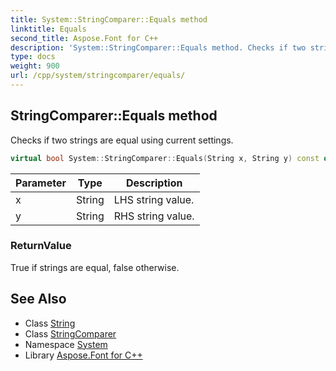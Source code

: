 ```yaml
---
title: System::StringComparer::Equals method
linktitle: Equals
second_title: Aspose.Font for C++
description: 'System::StringComparer::Equals method. Checks if two strings are equal using current settings in C++.'
type: docs
weight: 900
url: /cpp/system/stringcomparer/equals/
---
```

## StringComparer::Equals method


Checks if two strings are equal using current settings.

```cpp
virtual bool System::StringComparer::Equals(String x, String y) const override
```


| Parameter | Type | Description |
| --- | --- | --- |
| x | String | LHS string value. |
| y | String | RHS string value. |

### ReturnValue

True if strings are equal, false otherwise.

## See Also

* Class [String](../../string/)
* Class [StringComparer](../)
* Namespace [System](../../)
* Library [Aspose.Font for C++](../../../)
